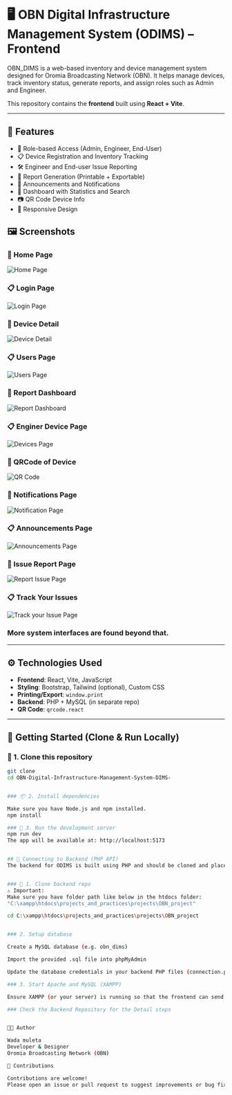 # 🖥️ OBN Digital Infrastructure Management System (ODIMS) – Frontend

OBN_DIMS is a web-based inventory and device management system designed for Oromia Broadcasting Network (OBN). It helps manage devices, track inventory status, generate reports, and assign roles such as Admin and Engineer.

This repository contains the **frontend** built using **React + Vite**.

---

## 📂 Features

- 🔐 Role-based Access (Admin, Engineer, End-User)
- 📋 Device Registration and Inventory Tracking
- 🛠️ Engineer and End-user Issue Reporting
- 🧾 Report Generation (Printable + Exportable)
- 📢 Announcements and Notifications
- 🎯 Dashboard with Statistics and Search
- 📷 QR Code Device Info
- 📱 Responsive Design
## 🖼️ Screenshots
### 🔧 Home Page
![Home Page](src/screenshots/homepage.png)

### 📋 Login Page
![Login Page](src/screenshots/login.png)

### 🔧 Device Detail
![Device Detail](src/screenshots/manipulatedev.png)

### 📋 Users Page
![Users Page](src/screenshots/users.png)

### 🔧 Report Dashboard
![Report Dashboard](src/screenshots/report.png)

### 📋 Enginer Device Page
![Devices Page](src/screenshots/devineng.png)

### 🔧 QRCode of Device
![QR Code](src/screenshots/qrcode.png)

### 🔧 Notifications Page
![Notification Page](src/screenshots/notifications.png)

### 📋 Announcements Page
![Announcements Page](src/screenshots/announccementas.png)

### 🔧 Issue Report Page
![Report Issue Page](src/screenshots/issuereport.png)

### 📋 Track Your Issues
![Track your Issue Page](src/screenshots/trackyourissue.png)

### More system interfaces are found beyond that.


---

## ⚙️ Technologies Used

- **Frontend**: React, Vite, JavaScript
- **Styling**: Bootstrap, Tailwind (optional), Custom CSS
- **Printing/Export**: `window.print`
- **Backend**: PHP + MySQL (in separate repo)
- **QR Code**: `qrcode.react`

---

## 🚀 Getting Started (Clone & Run Locally)

### 📁 1. Clone this repository

```bash
git clone 
cd OBN-Digital-Infrastructure-Management-System-DIMS-


### 📦 2. Install dependencies

Make sure you have Node.js and npm installed.
npm install

### 🏃 3. Run the development server
npm run dev
The app will be available at: http://localhost:5173


## 🔗 Connecting to Backend (PHP API)
The backend for ODIMS is built using PHP and should be cloned and placed in your server root (e.g. htdocs for XAMPP).


### 📁 1. Clone backend repo
⚠️ Important:
Make sure you have folder path like below in the htdocs folder:
"C:\xampp\htdocs\projects_and_practices\projects\OBN_project"

cd C:\xampp\htdocs\projects_and_practices\projects\OBN_project


### 2. Setup database

Create a MySQL database (e.g. obn_dims)

Import the provided .sql file into phpMyAdmin

Update the database credentials in your backend PHP files (connection.php or config.php)

### 3. Start Apache and MySQL (XAMPP)

Ensure XAMPP (or your server) is running so that the frontend can send requests to the backend.

### Check the Backend Repository for the Detail steps


👨‍💻 Author

Wada muleta
Developer & Designer
Oromia Broadcasting Network (OBN)

🤝 Contributions

Contributions are welcome!
Please open an issue or pull request to suggest improvements or bug fixes.



